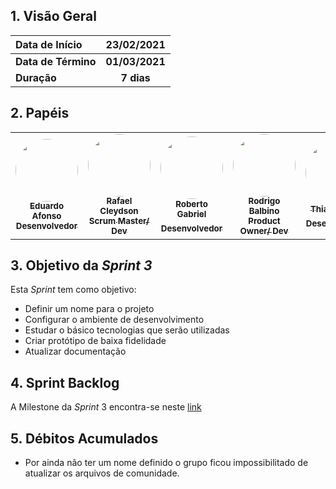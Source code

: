 
## 1. Visão Geral

| Data de Início | 23/02/2021 |
|:--|:--:|
| **Data de Término** | **01/03/2021** |
| **Duração** | **7 dias** |

## 2. Papéis

<table>
    <tr>
     <!-- Eduardo   -->
        <td align="center"><a href="https://github.com/oEduardoAfonso"><img style="border-radius: 50%;" src="https://avatars.githubusercontent.com/u/54921791?s=400&u=12d7cd0e0fdb7e4540dd786c4cc936167d8b7666&v=4" width="100px;" alt=""/><br /><sub><b>Eduardo Afonso</b><br><b>Desenvolvedor</b></sub></a><br /><a href="https://github.com/DanielPortods"></a></td>
     <!-- Raphael -->
        <td align="center"><a href="https://github.com/RcleydsonR">
        <img style="border-radius: 50%;" src="https://avatars.githubusercontent.com/u/74625814?s=460&u=c3b77eaa289d931e139e184d494e0151956372a8&v=4"width="100px;" alt=""/>
        <br /><sub><b>Rafael Cleydson</b><br><b>Scrum Master/ Dev</b></sub></a><br /><a href="https://github.com/Bruno-Felix"></a></td>
         <!-- Roberto  -->
        <td align="center"><a href="https://github.com/mangabeiras"><img style="border-radius: 50%;" src="https://avatars.githubusercontent.com/u/54643519?s=400&u=e818422fc51e3e58e20e2bfc28bcdcd96a3acf62&v=4" width="100px;" alt=""/><br /><sub><b>Roberto Gabriel</b><br><b>Desenvolvedor</sub></a><br /><a href="https://github.com/emysdias"></a></td>
     <!-- Rodrigo     -->
        <td align="center"><a href=https://github.com/Balbinoo><img style="border-radius: 50%;" src="https://avatars.githubusercontent.com/u/54644626?s=400&u=8d36fb668cd69ccd23d5827ae9e1b86a937eefa1&v=4" width="100px;" alt=""/><br /><sub><b>Rodrigo Balbino</b><br><b>Product Owner/ Dev</b></sub></a><br /><a href="https://github.com/DenysRogeres"></a></td>
    <!-- Thiago  -->
        <td align="center"><a href=https://github.com/thiagohdaqw><img style="border-radius: 50%;" src="https://avatars.githubusercontent.com/u/54081877?s=400&u=c1add0666adbf836efe972df83a854185477c2cc&v=4" width="100px;" alt=""/><br /><sub><b>Thiago Paiva</b><br><b>Desenvolvedor</sub></a><br /><a href="https://github.com/daniel-bm"></a></td>
     <!-- Victor -->
        <td align="center"><a href=https://github.com/victorhugo21><img style="border-radius: 50%;" src="https://avatars.githubusercontent.com/u/54643372?s=400&u=662c17b015a365ca35b5b4ea519c0fd64fd00184&v=4" width="100px;" alt=""/><br /><sub><b>Victor Hugo</b><br><b>Desenvolvedor</sub></a><br /><a href="https://github.com/enzoggqs"></a></td>
        </tr>
    </table>
    



## 3. Objetivo da _Sprint 3_

<p align="justify">Esta <i>Sprint</i> tem como objetivo:</p>

- Definir um nome para o projeto
- Configurar o ambiente de desenvolvimento
- Estudar o básico tecnologias que serão utilizadas
- Criar protótipo de baixa fidelidade
- Atualizar documentação


## 4. Sprint Backlog

A Milestone da _Sprint_ 3 encontra-se neste [link](https://github.com/fga-eps-mds/2020.2-Anunbis/milestone/4)


## 5. Débitos Acumulados
- Por ainda não ter um nome definido o grupo ficou impossibilitado de atualizar os arquivos de comunidade.

